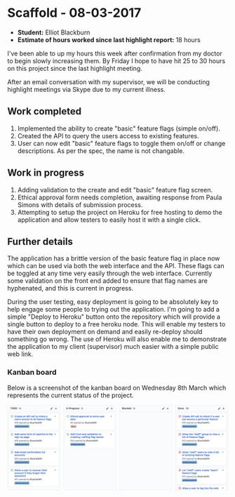 # Scaffold - 08-03-2017

* **Student:** Elliot Blackburn
* **Estimate of hours worked since last highlight report:** 18 hours

I've been able to up my hours this week after confirmation from my doctor to begin slowly increasing them. By Friday I hope to have hit 25 to 30 hours on this project since the last highlight meeting.

After an email conversation with my supervisor, we will be conducting highlight meetings via Skype due to my current illness.

## Work completed

1. Implemented the ability to create "basic" feature flags (simple on/off).
2. Created the API to query the users access to existing features.
3. User can now edit "basic" feature flags to toggle them on/off or change descriptions. As per the spec, the name is not changable.

## Work in progress

1. Adding validation to the create and edit "basic" feature flag screen.
2. Ethical approval form needs completion, awaiting response from Paula Simons with details of submission process.
3. Attempting to setup the project on Heroku for free hosting to demo the application and allow testers to easily host it with a single click.

## Further details

The application has a brittle version of the basic feature flag in place now which can be used via both the web interface and the API. These flags can be toggled at any time very easily through the web interface. Currently some validation on the front end added to ensure that flag names are hyphenated, and this is current in progress.

During the user testing, easy deployment is going to be absolutely key to help engage some people to trying out the application. I'm going to add a simple "Deploy to Heroku" button onto the repository which will provide a single button to deploy to a free heroku node. This will enable my testers to have their own deployment on demand and easily re-deploy should something go wrong. The use of Heroku will also enable me to demonstrate the application to my client (supervisor) much easier with a simple public web link.

### Kanban board

Below is a screenshot of the kanban board on Wednesday 8th March which represents the current status of the project.

![Kanban Board 2017-03-08](./assets/2017-03-08-kanban.png)